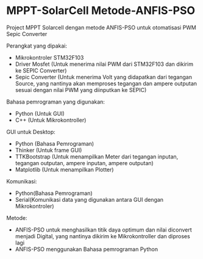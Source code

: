 # MPPT-SolarCell Metode-ANFIS-PSO
Project MPPT Solarcell dengan metode ANFIS-PSO untuk otomatisasi PWM Sepic Converter

Perangkat yang dipakai:
- Mikrokontroler STM32F103
- Driver Mosfet (Untuk menerima nilai PWM dari STM32F103 dan dikirim ke SEPIC Converter)
- Sepic Converter (Untuk menerima Volt yang didapatkan dari tegangan Source, yang nantinya akan memproses tegangan dan ampere outputan sesuai dengan nilai PWM yang diinputkan ke SEPIC)

Bahasa pemrograman yang digunakan:
- Python (Untuk GUI)
- C++ (Untuk Mikrokontroller)

GUI untuk Desktop:
- Python (Bahasa Pemrograman)
- Thinker (Untuk frame GUI)
- TTKBootstrap (Untuk menampilkan Meter dari tegangan inputan, tegangan outputan, ampere inputan, ampere outputan)
- Matplotlib (Untuk menampilkan Plotter)

Komunikasi:
- Python(Bahasa Pemrograman)
- Serial(Komunikasi data yang digunakan antara GUI dengan Mikrokontroler)

Metode:
- ANFIS-PSO untuk menghasilkan titik daya optimum dan nilai diconvert menjadi Digital, yang nantinya dikirim ke Mikrokontroller dan diproses lagi
- ANFIS-PSO menggunakan Bahasa pemrograman Python
